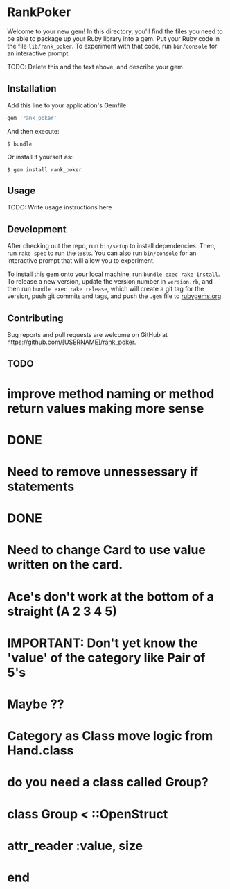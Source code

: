 # RankPoker

Welcome to your new gem! In this directory, you'll find the files you need to be able to package up your Ruby library into a gem. Put your Ruby code in the file `lib/rank_poker`. To experiment with that code, run `bin/console` for an interactive prompt.

TODO: Delete this and the text above, and describe your gem

## Installation

Add this line to your application's Gemfile:

```ruby
gem 'rank_poker'
```

And then execute:

    $ bundle

Or install it yourself as:

    $ gem install rank_poker

## Usage

TODO: Write usage instructions here

## Development

After checking out the repo, run `bin/setup` to install dependencies. Then, run `rake spec` to run the tests. You can also run `bin/console` for an interactive prompt that will allow you to experiment.

To install this gem onto your local machine, run `bundle exec rake install`. To release a new version, update the version number in `version.rb`, and then run `bundle exec rake release`, which will create a git tag for the version, push git commits and tags, and push the `.gem` file to [rubygems.org](https://rubygems.org).

## Contributing

Bug reports and pull requests are welcome on GitHub at https://github.com/[USERNAME]/rank_poker.

## TODO
# improve method naming or method return values making more sense
# DONE

# Need to remove unnessessary if statements
# DONE

# Need to change Card to use value written on the card.
# Ace's don't work at the bottom of a straight (A 2 3 4 5)

# IMPORTANT: Don't yet know the 'value' of the category like Pair of 5's


# Maybe ??
# Category as Class move logic from Hand.class

# do you need a class called Group?

# class Group < ::OpenStruct
#   attr_reader :value, size
# end